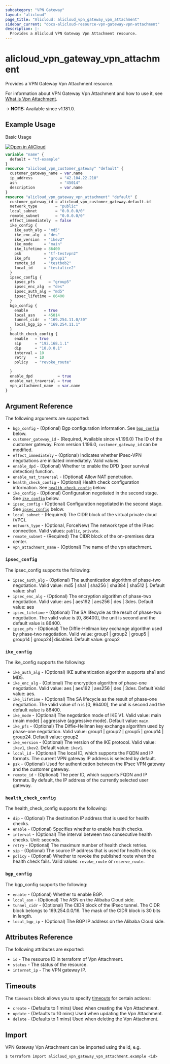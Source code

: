 ```yaml
---
subcategory: "VPN Gateway"
layout: "alicloud"
page_title: "Alicloud: alicloud_vpn_gateway_vpn_attachment"
sidebar_current: "docs-alicloud-resource-vpn-gateway-vpn-attachment"
description: |-
  Provides a Alicloud VPN Gateway Vpn Attachment resource.
---
```


# alicloud_vpn_gateway_vpn_attachment

Provides a VPN Gateway Vpn Attachment resource.

For information about VPN Gateway Vpn Attachment and how to use it, see [What is Vpn Attachment](https://www.alibabacloud.com/help/zh/virtual-private-cloud/latest/createvpnattachment).

-> **NOTE:** Available since v1.181.0.

## Example Usage

Basic Usage

<div style="display: block;margin-bottom: 40px;"><div class="oics-button" style="float: right;position: absolute;margin-bottom: 10px;">
  <a href="https://api.aliyun.com/api-tools/terraform?resource=alicloud_vpn_gateway_vpn_attachment&exampleId=9a5be41b-822c-c907-2cbc-eec5ba1487a364b8dd07&activeTab=example&spm=docs.r.vpn_gateway_vpn_attachment.0.9a5be41b82&intl_lang=EN_US" target="_blank">
    <img alt="Open in AliCloud" src="https://img.alicdn.com/imgextra/i1/O1CN01hjjqXv1uYUlY56FyX_!!6000000006049-55-tps-254-36.svg" style="max-height: 44px; max-width: 100%;">
  </a>
</div></div>

```terraform
variable "name" {
  default = "tf-example"
}
resource "alicloud_vpn_customer_gateway" "default" {
  customer_gateway_name = var.name
  ip_address            = "42.104.22.210"
  asn                   = "45014"
  description           = var.name
}
resource "alicloud_vpn_gateway_vpn_attachment" "default" {
  customer_gateway_id = alicloud_vpn_customer_gateway.default.id
  network_type        = "public"
  local_subnet        = "0.0.0.0/0"
  remote_subnet       = "0.0.0.0/0"
  effect_immediately  = false
  ike_config {
    ike_auth_alg = "md5"
    ike_enc_alg  = "des"
    ike_version  = "ikev2"
    ike_mode     = "main"
    ike_lifetime = 86400
    psk          = "tf-testvpn2"
    ike_pfs      = "group1"
    remote_id    = "testbob2"
    local_id     = "testalice2"
  }
  ipsec_config {
    ipsec_pfs      = "group5"
    ipsec_enc_alg  = "des"
    ipsec_auth_alg = "md5"
    ipsec_lifetime = 86400
  }
  bgp_config {
    enable       = true
    local_asn    = 45014
    tunnel_cidr  = "169.254.11.0/30"
    local_bgp_ip = "169.254.11.1"
  }
  health_check_config {
    enable   = true
    sip      = "192.168.1.1"
    dip      = "10.0.0.1"
    interval = 10
    retry    = 10
    policy   = "revoke_route"

  }
  enable_dpd           = true
  enable_nat_traversal = true
  vpn_attachment_name  = var.name
}
```

## Argument Reference

The following arguments are supported:

* `bgp_config` - (Optional) Bgp configuration information. See [`bgp_config`](#bgp_config) below.
* `customer_gateway_id` - (Required,  Available since v1.196.0) The ID of the customer gateway. From version 1.196.0, `customer_gateway_id` can be modified.
* `effect_immediately` - (Optional) Indicates whether IPsec-VPN negotiations are initiated immediately. Valid values.
* `enable_dpd` - (Optional) Whether to enable the DPD (peer survival detection) function.
* `enable_nat_traversal` - (Optional) Allow NAT penetration.
* `health_check_config` - (Optional) Health check configuration information. See [`health_check_config`](#health_check_config) below.
* `ike_config` - (Optional) Configuration negotiated in the second stage. See [`ike_config`](#ike_config) below.
* `ipsec_config` - (Optional) Configuration negotiated in the second stage. See [`ipsec_config`](#ipsec_config) below.
* `local_subnet` - (Required) The CIDR block of the virtual private cloud (VPC).
* `network_type` - (Optional, ForceNew) The network type of the IPsec connection. Valid values: `public`, `private`.
* `remote_subnet` - (Required) The CIDR block of the on-premises data center.
* `vpn_attachment_name` - (Optional) The name of the vpn attachment.

### `ipsec_config`

The ipsec_config supports the following: 

* `ipsec_auth_alg` - (Optional) The authentication algorithm of phase-two negotiation. Valid value: md5 | sha1 | sha256 | sha384 | sha512 |. Default value: sha1
* `ipsec_enc_alg` - (Optional) The encryption algorithm of phase-two negotiation. Valid value: aes | aes192 | aes256 | des | 3des. Default value: aes
* `ipsec_lifetime` - (Optional) The SA lifecycle as the result of phase-two negotiation. The valid value is [0, 86400], the unit is second and the default value is 86400.
* `ipsec_pfs` - (Optional) The Diffie-Hellman key exchange algorithm used by phase-two negotiation. Valid value: group1 | group2 | group5 | group14 | group24| disabled. Default value: group2

### `ike_config`

The ike_config supports the following: 

* `ike_auth_alg` - (Optional) IKE authentication algorithm supports sha1 and MD5.
* `ike_enc_alg` - (Optional) The encryption algorithm of phase-one negotiation. Valid value: aes | aes192 | aes256 | des | 3des. Default Valid value: aes.
* `ike_lifetime` - (Optional) The SA lifecycle as the result of phase-one negotiation. The valid value of n is [0, 86400], the unit is second and the default value is 86400.
* `ike_mode` - (Optional) The negotiation mode of IKE V1. Valid value: main (main mode) | aggressive (aggressive mode). Default value: `main`.
* `ike_pfs` - (Optional) The Diffie-Hellman key exchange algorithm used by phase-one negotiation. Valid value: group1 | group2 | group5 | group14 | group24. Default value: group2
* `ike_version` - (Optional) The version of the IKE protocol. Valid value: `ikev1`, `ikev2`. Default value: `ikev1`.
* `local_id` - (Optional) The local ID, which supports the FQDN and IP formats. The current VPN gateway IP address is selected by default.
* `psk` - (Optional) Used for authentication between the IPsec VPN gateway and the customer gateway.
* `remote_id` - (Optional) The peer ID, which supports FQDN and IP formats. By default, the IP address of the currently selected user gateway.

### `health_check_config`

The health_check_config supports the following: 

* `dip` - (Optional) The destination IP address that is used for health checks.
* `enable` - (Optional) Specifies whether to enable health checks.
* `interval` - (Optional) The interval between two consecutive health checks. Unit: seconds.
* `retry` - (Optional) The maximum number of health check retries.
* `sip` - (Optional) The source IP address that is used for health checks.
* `policy` - (Optional) Whether to revoke the published route when the health check fails. Valid values: `revoke_route` or `reserve_route`.

### `bgp_config`

The bgp_config supports the following: 

* `enable` - (Optional) Whether to enable BGP.
* `local_asn` - (Optional) The ASN on the Alibaba Cloud side.
* `tunnel_cidr` - (Optional) The CIDR block of the IPsec tunnel. The CIDR block belongs to 169.254.0.0/16. The mask of the CIDR block is 30 bits in length.
* `local_bgp_ip` - (Optional)  The BGP IP address on the Alibaba Cloud side.

## Attributes Reference

The following attributes are exported:

* `id` - The resource ID in terraform of Vpn Attachment.
* `status` - The status of the resource.
* `internet_ip` - The VPN gateway IP.

## Timeouts

The `timeouts` block allows you to specify [timeouts](https://www.terraform.io/docs/configuration-0-11/resources.html#timeouts) for certain actions:

* `create` - (Defaults to 1 mins) Used when creating the Vpn Attachment.
* `update` - (Defaults to 10 mins) Used when updating the Vpn Attachment.
* `delete` - (Defaults to 1 mins) Used when deleting the Vpn Attachment.


## Import

VPN Gateway Vpn Attachment can be imported using the id, e.g.

```shell
$ terraform import alicloud_vpn_gateway_vpn_attachment.example <id>
```